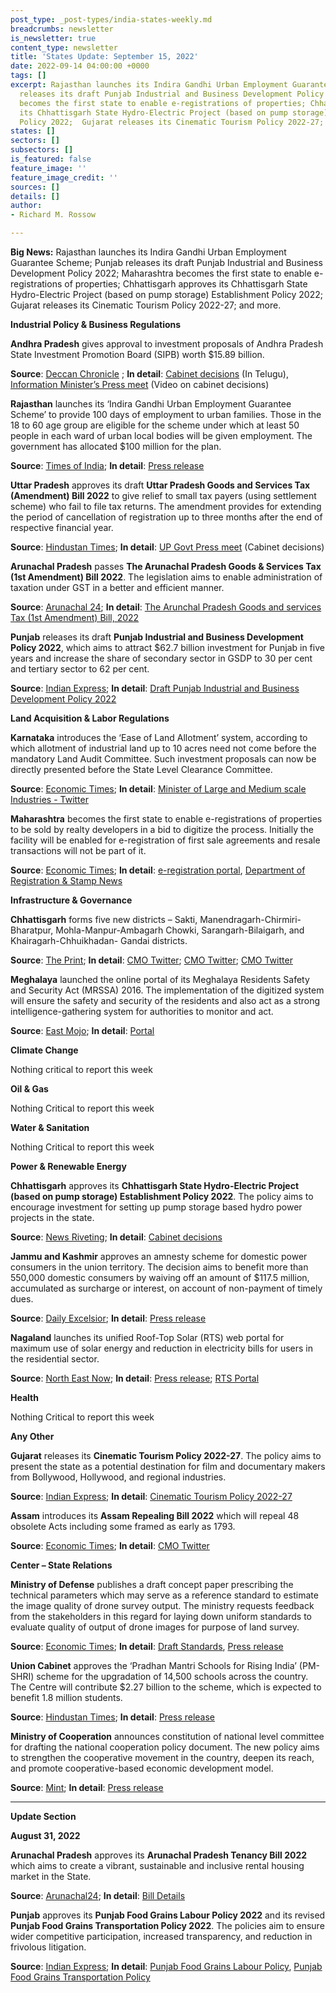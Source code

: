 ```yaml
---
post_type: _post-types/india-states-weekly.md
breadcrumbs: newsletter
is_newsletter: true
content_type: newsletter
title: 'States Update: September 15, 2022'
date: 2022-09-14 04:00:00 +0000
tags: []
excerpt: Rajasthan launches its Indira Gandhi Urban Employment Guarantee Scheme; Punjab
  releases its draft Punjab Industrial and Business Development Policy 2022; Maharashtra
  becomes the first state to enable e-registrations of properties; Chhattisgarh approves
  its Chhattisgarh State Hydro-Electric Project (based on pump storage) Establishment
  Policy 2022;  Gujarat releases its Cinematic Tourism Policy 2022-27; and more.
states: []
sectors: []
subsectors: []
is_featured: false
feature_image: ''
feature_image_credit: ''
sources: []
details: []
author:
- Richard M. Rossow

---
```

**Big News:** Rajasthan launches its Indira Gandhi Urban Employment Guarantee Scheme; Punjab releases its draft Punjab Industrial and Business Development Policy 2022; Maharashtra becomes the first state to enable e-registrations of properties; Chhattisgarh approves its Chhattisgarh State Hydro-Electric Project (based on pump storage) Establishment Policy 2022; Gujarat releases its Cinematic Tourism Policy 2022-27; and more.

**Industrial Policy & Business Regulations**

**Andhra Pradesh** gives approval to investment proposals of Andhra Pradesh State Investment Promotion Board (SIPB) worth $15.89 billion.

**Source**: [Deccan Chronicle](https://www.deccanchronicle.com/nation/current-affairs/080922/ap-cabinet-nods-to-126-lakh-crore-investment-proposals.html) ; **In detail**: [Cabinet decisions](https://ipr.ap.nic.in/images/press-releases/MIPR%20PRESS%20MEET%20CABINET.pdf) (In Telugu), [Information Minister’s Press meet](https://www.youtube.com/watch?v=oKSRNK8NV74) (Video on cabinet decisions)

**Rajasthan** launches its ‘Indira Gandhi Urban Employment Guarantee Scheme’ to provide 100 days of employment to urban families. Those in the 18 to 60 age group are eligible for the scheme under which at least 50 people in each ward of urban local bodies will be given employment. The government has allocated $100 million for the plan.

**Source**: [Times of India](https://timesofindia.indiatimes.com/city/jaipur/rajasthan-launches-100-day-urban-jobs-scheme/articleshow/94107664.cms); **In detail**: [Press release](https://cmo.rajasthan.gov.in/cmoadmin/Program/Pdf/443fd70400754e2d9d5f6d66162f086c_RCM01.pdf)

**Uttar Pradesh** approves its draft **Uttar Pradesh Goods and Services Tax (Amendment) Bill 2022** to give relief to small tax payers (using settlement scheme) who fail to file tax returns. The amendment provides for extending the period of cancellation of registration up to three months after the end of respective financial year.

**Source**: [Hindustan Times](https://www.hindustantimes.com/cities/lucknow-news/uttar-pradesh-cabinet-approves-amendment-to-up-gst-act-101662488015599.html); **In detail**: [UP Govt Press meet](https://twitter.com/UPGovt/status/1567037665467572225) (Cabinet decisions)

**Arunachal Pradesh** passes **The Arunachal Pradesh Goods & Services Tax (1st Amendment) Bill 2022**. The legislation aims to enable administration of taxation under GST in a better and efficient manner.

**Source**: [Arunachal 24](https://arunachal24.in/arunachal-pradesh-legislative-assembly-passed-2-bills-by-voice-vote/); **In detail**: [The Arunchal Pradesh Goods and services Tax (1st Amendment) Bill, 2022](https://drive.google.com/drive/folders/1gYMgvw1FT5gxlv8kEGvsAPN6CZH5jFub)

**Punjab** releases its draft **Punjab Industrial and Business Development Policy 2022**, which aims to attract $62.7 billion investment for Punjab in five years and increase the share of secondary sector in GSDP to 30 per cent and tertiary sector to 62 per cent.

**Source**: [Indian Express](https://indianexpress.com/article/cities/chandigarh/punjab-cm-approves-draft-industrial-business-devp-policy-investment-8145324/); **In detail**: [Draft Punjab Industrial and Business Development Policy 2022](https://pbindustries.gov.in/static/assets/docs/IBDP_WORD_Corrected_09-09-2022.pdf)

**Land Acquisition & Labor Regulations**

**Karnataka** introduces the ‘Ease of Land Allotment’ system, according to which allotment of industrial land up to 10 acres need not come before the mandatory Land Audit Committee. Such investment proposals can now be directly presented before the State Level Clearance Committee.

**Source**: [Economic Times](https://economictimes.indiatimes.com/news/economy/policy/karnataka-govt-eases-process-of-allotting-industrial-land-up-to-10-acres/articleshow/94025220.cms); **In detail**: [Minister of Large and Medium scale Industries - Twitter](https://twitter.com/NiraniMurugesh/status/1567378520741126144)

**Maharashtra** becomes the first state to enable e-registrations of properties to be sold by realty developers in a bid to digitize the process. Initially the facility will be enabled for e-registration of first sale agreements and resale transactions will not be part of it.

**Source**: [Economic Times](https://economictimes.indiatimes.com/industry/services/property-/-cstruction/maharashtra-govt-starts-property-e-registrations-to-also-introduce-blockchain/articleshow/94034462.cms); **In detail**: [e-registration portal](https://igrmaharashtra.gov.in/), [Department of Registration & Stamp News](https://igrmaharashtra.gov.in/Home/news)

**Infrastructure & Governance**

**Chhattisgarh** forms five new districts – Sakti, Manendragarh-Chirmiri-Bharatpur, Mohla-Manpur-Ambagarh Chowki, Sarangarh-Bilaigarh, and Khairagarh-Chhuikhadan- Gandai districts.

**Source**: [The Print](https://theprint.in/india/cm-baghel-inaugurates-two-more-districts-for-chhattisgarh/1123140/); **In detail**: [CMO Twitter](https://twitter.com/ChhattisgarhCMO/status/1568281232689201153); [CMO Twitter](https://twitter.com/bhupeshbaghel/status/1565895782431363072); [CMO Twitter](https://twitter.com/bhupeshbaghel/status/1565705986480160769)

**Meghalaya** launched the online portal of its Meghalaya Residents Safety and Security Act (MRSSA) 2016. The implementation of the digitized system will ensure the safety and security of the residents and also act as a strong intelligence-gathering system for authorities to monitor and act.

**Source**: [East Mojo](https://www.eastmojo.com/meghalaya/2022/09/08/meghalaya-cm-launches-residents-safety-act-online-portal/); **In detail**: [Portal](http://megrssa.nic.in/)

**Climate Change**

Nothing critical to report this week

**Oil & Gas**

Nothing Critical to report this week

**Water & Sanitation**

Nothing Critical to report this week

**Power & Renewable Energy**

**Chhattisgarh** approves its **Chhattisgarh State Hydro-Electric Project (based on pump storage) Establishment Policy 2022**. The policy aims to encourage investment for setting up pump storage based hydro power projects in the state.

**Source**: [News Riveting](https://newsriveting.com/chhattisgarh-pushes-policy-period-to-promote-small-hydro-electric-projects/); **In detail**: [Cabinet decisions](https://dprcg.gov.in/page/1643708710/%E0%A4%AE%E0%A4%82%E0%A4%A4%E0%A5%8D%E0%A4%B0%E0%A4%BF%E0%A4%AA%E0%A4%B0%E0%A4%BF%E0%A4%B7%E0%A4%A6_%E0%A4%95%E0%A5%87_%E0%A4%A8%E0%A4%BF%E0%A4%B0%E0%A5%8D%E0%A4%A3%E0%A4%AF_-_2022)

**Jammu and Kashmir** approves an amnesty scheme for domestic power consumers in the union territory. The decision aims to benefit more than 550,000 domestic consumers by waiving off an amount of $117.5 million, accumulated as surcharge or interest, on account of non-payment of timely dues.

**Source**: [Daily Excelsior](https://www.dailyexcelsior.com/administrative-council-approves-amnesty-scheme-for-domestic-power-consumers/); **In detail**: [Press release](http://new.jkdirinf.in/NewsDescription.aspx?ID=92321)

**Nagaland** launches its unified Roof-Top Solar (RTS) web portal for maximum use of solar energy and reduction in electricity bills for users in the residential sector.

**Source**: [North East Now](https://nenow.in/north-east-news/nagaland/unified-rooftop-solar-portal-launched-in-nagaland.html); **In detail**: [Press release](https://ipr.nagaland.gov.in/tovihoto-ayemi-launches-unified-rooftop-solar-web-portal); [RTS Portal](https://rts.dopn.gov.in/)

**Health**

Nothing Critical to report this week

**Any Other**

**Gujarat** releases its **Cinematic Tourism Policy 2022-27**. The policy aims to present the state as a potential destination for film and documentary makers from Bollywood, Hollywood, and regional industries.

**Source**: [Indian Express](https://indianexpress.com/article/cities/ahmedabad/gujarat-cm-cinematic-tourism-policy-attract-filmmakers-8143146/); **In detail**: [Cinematic Tourism Policy 2022-27](https://cmogujarat.gov.in/wp-content/uploads/2022/09/CINEMATIC-TOURISM-BOOKLET-COLOUR-WEB.pdf)

**Assam** introduces its **Assam Repealing Bill 2022** which will repeal 48 obsolete Acts including some framed as early as 1793.

**Source**: [Economic Times](https://economictimes.indiatimes.com/news/india/assam-repealing-bill-2022-to-repeal-48-obsolete-acts/articleshow/94033650.cms); **In detail**: [CMO Twitter](https://twitter.com/himantabiswa/status/1567112013448617986)

**Center – State Relations**

**Ministry of Defense** publishes a draft concept paper prescribing the technical parameters which may serve as a reference standard to estimate the image quality of drone survey output. The ministry requests feedback from the stakeholders in this regard for laying down uniform standards to evaluate quality of output of drone images for purpose of land survey.

**Source**: [Economic Times](https://government.economictimes.indiatimes.com/news/defence/coesurvei-standardizes-drone-images-for-land-survey-invites-views-from-stakeholders/94073862); **In detail**: [Draft Standards](https://www.mod.gov.in/sites/default/files/Draft_Standards_123.pdf), [Press release](https://pib.gov.in/PressReleasePage.aspx?PRID=1857534)

**Union Cabinet** approves the ‘Pradhan Mantri Schools for Rising India’ (PM-SHRI) scheme for the upgradation of 14,500 schools across the country. The Centre will contribute $2.27 billion to the scheme, which is expected to benefit 1.8 million students.

**Source**: [Hindustan Times](https://www.hindustantimes.com/india-news/union-cabinet-approves-pm-shri-scheme-for-school-upgradation-101662549826274.html); **In detail**: [Press release](https://pib.gov.in/PressReleasePage.aspx?PRID=1856885)

**Ministry of Cooperation** announces constitution of national level committee for drafting the national cooperation policy document. The new policy aims to strengthen the cooperative movement in the country, deepen its reach, and promote cooperative-based economic development model.

**Source**: [Mint](https://www.livemint.com/news/india/national-committee-set-up-to-draft-new-national-cooperative-policy-amit-shah-11662447936447.html); **In detail**: [Press release](https://pib.gov.in/Pressreleaseshare.aspx?PRID=1857025)

***

**Update Section**

**August 31, 2022**

**Arunachal Pradesh** approves its **Arunachal Pradesh Tenancy Bill 2022** which aims to create a vibrant, sustainable and inclusive rental housing market in the State.

**Source**: [Arunachal24](https://arunachal24.in/arunachal-cm-pema-khandu-cabinet-approves-arunachal-pradesh-tenancy-bill-2022/); **In detail**: [Bill Details](https://drive.google.com/drive/folders/1s683-z7jOrwHhPd2M5BN0xXeUdFWFdQu)

**Punjab** approves its **Punjab Food Grains Labour Policy 2022** and its revised **Punjab Food Grains Transportation Policy 2022**. The policies aim to ensure wider competitive participation, increased transparency, and reduction in frivolous litigation.

**Source**: [Indian Express](https://indianexpress.com/article/cities/chandigarh/from-this-paddy-season-foodgrain-vehicles-in-punjab-to-have-tracking-system-8114082/); **In detail**: [Punjab Food Grains Labour Policy](https://acrobat.adobe.com/id/urn:aaid:sc:VA6C2:57f05122-fa2c-4b2d-844e-5e40175fd941), [Punjab Food Grains Transportation Policy](https://acrobat.adobe.com/id/urn:aaid:sc:VA6C2:f6f72f22-4b68-4753-b586-2f7afdc23d1f)
